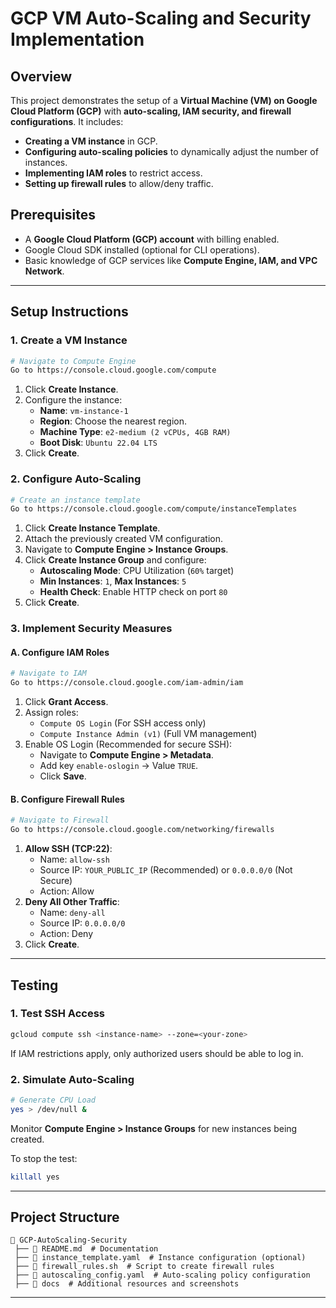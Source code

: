 # **GCP VM Auto-Scaling and Security Implementation**

## **Overview**
This project demonstrates the setup of a **Virtual Machine (VM) on Google Cloud Platform (GCP)** with **auto-scaling, IAM security, and firewall configurations**. It includes:
- **Creating a VM instance** in GCP.
- **Configuring auto-scaling policies** to dynamically adjust the number of instances.
- **Implementing IAM roles** to restrict access.
- **Setting up firewall rules** to allow/deny traffic.

## **Prerequisites**
- A **Google Cloud Platform (GCP) account** with billing enabled.
- Google Cloud SDK installed (optional for CLI operations).
- Basic knowledge of GCP services like **Compute Engine, IAM, and VPC Network**.

---

## **Setup Instructions**

### **1. Create a VM Instance**
```sh
# Navigate to Compute Engine
Go to https://console.cloud.google.com/compute
```
1. Click **Create Instance**.
2. Configure the instance:
   - **Name**: `vm-instance-1`
   - **Region**: Choose the nearest region.
   - **Machine Type**: `e2-medium (2 vCPUs, 4GB RAM)`
   - **Boot Disk**: `Ubuntu 22.04 LTS`
3. Click **Create**.

### **2. Configure Auto-Scaling**
```sh
# Create an instance template
Go to https://console.cloud.google.com/compute/instanceTemplates
```
1. Click **Create Instance Template**.
2. Attach the previously created VM configuration.
3. Navigate to **Compute Engine > Instance Groups**.
4. Click **Create Instance Group** and configure:
   - **Autoscaling Mode**: CPU Utilization (`60%` target)
   - **Min Instances**: `1`, **Max Instances**: `5`
   - **Health Check**: Enable HTTP check on port `80`
5. Click **Create**.

### **3. Implement Security Measures**
#### **A. Configure IAM Roles**
```sh
# Navigate to IAM
Go to https://console.cloud.google.com/iam-admin/iam
```
1. Click **Grant Access**.
2. Assign roles:
   - `Compute OS Login` (For SSH access only)
   - `Compute Instance Admin (v1)` (Full VM management)
3. Enable OS Login (Recommended for secure SSH):
   - Navigate to **Compute Engine > Metadata**.
   - Add key `enable-oslogin` → Value `TRUE`.
   - Click **Save**.

#### **B. Configure Firewall Rules**
```sh
# Navigate to Firewall
Go to https://console.cloud.google.com/networking/firewalls
```
1. **Allow SSH (TCP:22)**:
   - Name: `allow-ssh`
   - Source IP: `YOUR_PUBLIC_IP` (Recommended) or `0.0.0.0/0` (Not Secure)
   - Action: Allow
2. **Deny All Other Traffic**:
   - Name: `deny-all`
   - Source IP: `0.0.0.0/0`
   - Action: Deny
3. Click **Create**.

---

## **Testing**
### **1. Test SSH Access**
```sh
gcloud compute ssh <instance-name> --zone=<your-zone>
```
If IAM restrictions apply, only authorized users should be able to log in.

### **2. Simulate Auto-Scaling**
```sh
# Generate CPU Load
yes > /dev/null &
```
Monitor **Compute Engine > Instance Groups** for new instances being created.

To stop the test:
```sh
killall yes
```

---

## **Project Structure**
```
📂 GCP-AutoScaling-Security
 ├── 📄 README.md  # Documentation
 ├── 📄 instance_template.yaml  # Instance configuration (optional)
 ├── 📄 firewall_rules.sh  # Script to create firewall rules
 ├── 📄 autoscaling_config.yaml  # Auto-scaling policy configuration
 ├── 📂 docs  # Additional resources and screenshots
```

---


